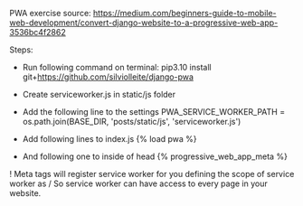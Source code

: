 PWA exercise source: https://medium.com/beginners-guide-to-mobile-web-development/convert-django-website-to-a-progressive-web-app-3536bc4f2862


Steps:
* Run following command on terminal:
pip3.10 install git+https://github.com/silviolleite/django-pwa
* Create serviceworker.js in static/js folder
* Add the following line to the settings 
PWA_SERVICE_WORKER_PATH = os.path.join(BASE_DIR, 'posts/static/js', 'serviceworker.js')

* Add following lines to index.js
{% load pwa %}
* And following one to inside of head
{% progressive_web_app_meta %}


! Meta tags will register service worker for you defining the scope of service worker as / So service worker can have access to every page in your website.
